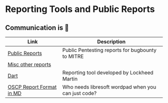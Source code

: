 # Reporting Tools and Public Reports
## Communication is :key:

Link | Description
-|-
[Public Reports](https://github.com/juliocesarfort/public-pentesting-reports) | Public Pentesting reports for bugbounty to MITRE
[Misc other reports](https://github.com/BugBountyResources/Pentesting) | 
[Dart](https://github.com/lmco/dart) | Reporting tool developed by Lockheed Martin
[OSCP Report Format in MD](https://github.com/noraj/OSCP-Exam-Report-Template-Markdown) | Who needs libresoft wordpad when you can just code?

